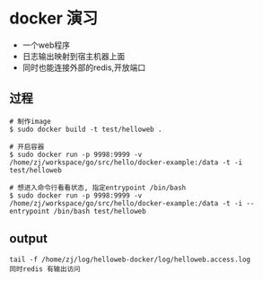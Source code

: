 # docker 演习

* 一个web程序
* 日志输出映射到宿主机器上面
* 同时也能连接外部的redis,开放端口

## 过程

```
# 制作image
$ sudo docker build -t test/helloweb .

# 开启容器
$ sudo docker run -p 9998:9999 -v /home/zj/workspace/go/src/hello/docker-example:/data -t -i test/helloweb

# 想进入命令行看看状态, 指定entrypoint /bin/bash
$ sudo docker run -p 9998:9999 -v /home/zj/workspace/go/src/hello/docker-example:/data -t -i --entrypoint /bin/bash test/helloweb

```

## output

```
tail -f /home/zj/log/helloweb-docker/log/helloweb.access.log 
同时redis 有输出访问
```
